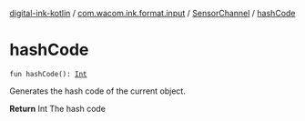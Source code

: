 [digital-ink-kotlin](../../index.md) / [com.wacom.ink.format.input](../index.md) / [SensorChannel](index.md) / [hashCode](./hash-code.md)

# hashCode

`fun hashCode(): `[`Int`](https://kotlinlang.org/api/latest/jvm/stdlib/kotlin/-int/index.html)

Generates the hash code of the current object.

**Return**
Int The hash code

